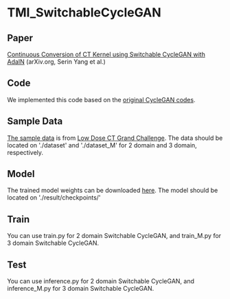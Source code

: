 # TMI_SwitchableCycleGAN

## Paper
[Continuous Conversion of CT Kernel using Switchable CycleGAN with AdaIN][paper link] (arXiv.org, Serin Yang et al.)

[paper link]: https://arxiv.org/abs/2011.13150

## Code
We implemented this code based on the [original CycleGAN codes][CycleGAN link].

[CycleGAN link]: https://github.com/junyanz/pytorch-CycleGAN-and-pix2pix 

## Sample Data
[The sample data][data link] is from [Low Dose CT Grand Challenge][aapm link]. The data should be located on './dataset' and './dataset_M' for 2 domain and 3 domain, respectively.

[data link]: https://drive.google.com/drive/folders/1SM0_-vJYB6xoDo0OtROdyYB7zfgJJmOw?usp=sharing

[aapm link]: https://www.aapm.org/grandchallenge/lowdosect/

## Model
The trained model weights can be downloaded [here][model link]. The model should be located on './result/checkpoints/'

[model link]: https://drive.google.com/drive/folders/1xiVxB79IjPTipJwzkV1t_095X1kXk4kP?usp=sharing

## Train 
You can use train.py for 2 domain Switchable CycleGAN, and train_M.py for 3 domain Switchable CycleGAN.

## Test
You can use inference.py for 2 domain Switchable CycleGAN, and inference_M.py for 3 domain Switchable CycleGAN.

